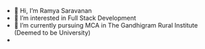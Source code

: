 - 👋 Hi, I’m Ramya Saravanan
- 👀 I’m interested in Full Stack Development
- 🌱 I’m currently pursuing MCA in The Gandhigram Rural Institute (Deemed to be University)
- 

<!---
Ramya-Saravanan2k/Ramya-Saravanan2k is a ✨ special ✨ repository because its `README.md` (this file) appears on your GitHub profile.
You can click the Preview link to take a look at your changes.
--->
